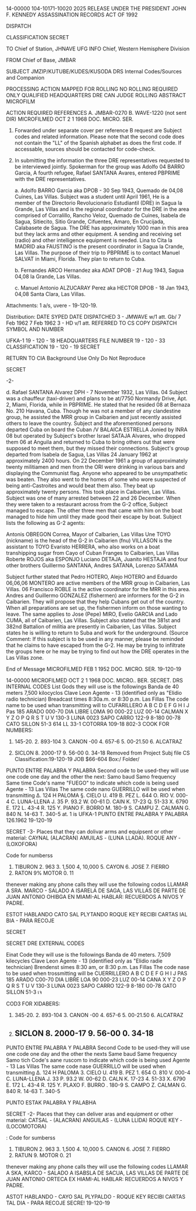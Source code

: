 14-00000
104-10171-10020
2025 RELEASE UNDER THE PRESIDENT JOHN F. KENNEDY ASSASSINATION RECORDS ACT OF 1992

DISPATCH

CLASSIFICATION
SECRET

TO Chief of Station, JHNAVE UFG
INFO Chief, Western Hemisphere Division

FROM Chief of Base, JMBAR

SUBJECT JMZIP/KUTUBE/KUDES/KUSODA
DRS Internal Codes/Sources and Companion

PROCESSING
ACTION MAPPED FOR ROLLING
NO ROLLING REQUIRED
ONLY QUALIFIED HEADQUARTERS DRE CAN JUDGE ROLLING
ABSTRACT MICROFILM

ACTION REQUIRED REFERENCES
A. JMBAR-0270
B. WAVE-1220 (not sent DIR) MICROFILMED
OCT 2 1 1968
DOC. MICRO. SER.

1.  Forwarded under separate cover per reference B request are Subject
    codes and related information. Please note that the second code does not
    contain the "LL" of the Spanish alphabet as does the first code. If
    accessable, sources should be contacted for code-check.

2.  In submitting the information the three DRE representatives
    requested to be interviewed jointly. Spokerman for the group was Adolfo 04
    BARRO Garcia, A fourth refugee, Rafael SANTANA Avares, entered PBPRIME with
    the DRE representatives.

    a. Adolfo BARRO Garcia aka DPOB - 30 Sep 1943, Quemado de
    04,08
    Cuines, Las Villas. Subject was a student until April 1961, He is a
    member of the Directorio Revolucionario Estudiantil (DRE) in Sagua la
    Grande, Las Villas and is the regional coordinator for the DRE in the
    area comprised of Corralillo, Rancho Veloz, Quemado de Cuines, Isabela
    de Sagua, Sitiecito, Sitio Grande, Cifuentes, Amaro, En Crucijada,
    Calabasete de Sagua. The DRE has approximately 1000 man in this area
    but they lack arms and other equipment. A sending and receiving set
    (radio) and other intelligence equipment is needed. Lina to
    Cita la MADRID aka FAUSTINO is the present coordinator in Sagua la Crande,
    Las Villas. The purpose of their trip to PBPRIME is to contact Manuel
    SALVAT in Miami, Florida. They plan to return to Cuba.

    b. Fernandes ARCO Hernandez aka ADAT DPOB - 21 Aug 1943, Sagua
    04,08
    la Grande, Las Villas.

    c. Manuel Antonio ALZUCARAY Perez aka HECTOR DPOB - 18 Jan 1943,
    04,08
    Santa Clara, Las Villas.

Attachments: 1 a/s, uvere -
19-120-19.

Distribution:
DATE SYPED DATE DISPATCHED
3 - JMWAVE w/1 att. Gb/
7 Feb 1962 7 Feb 1962
3 - HD v/1 att. REFERRED TO CS COPY DISPATCH SYMBOL AND NUMBER

UFKA-1
19 - 120 - 18 HEADQUARTERS FILE NUMBER
19 - 120 - 33
CLASSIFICATION 19 - 120 - 19
SECRET

RETURN TO CIA
Background Use Only
Do Not Reproduce

SECRET

-2-

d. Rafael SANTANA Alvarez DPH - 7 November 1932, Las Villas.
04
Subject was a chauffeur (taxi-driver) and plans to be at/7750 Normandy
Drive, Apt. 2, Miami, Florida, while in PBPRIME. He stated that he resided
08 at Bernaza No. 210 Havana, Cuba. Though he was not a member of any
clandestine group, he assisted the MRR group in Caibarien and just recently
assisted others to leave the country. Subject and the aforementioned
persons departed Cuba on board the Cuban /V BALAICA ESTRELLA Jonied by INRA 08
but operated by Subject's brother Israel SATAJA Alvares, who dropped them 06
at Anguila and returned to Cuba to bring others out that were supposed to
meet them, but they missed their connections. Subject's group departed
from Isabela de Sagua, Las Villas 24 January 1962 at approximately 2400 hours.
On 22 December 1961 a group of approximately twenty militiamen and men from
the ORI were drinking in various bars and displaying the Communist flag.
Anyone who appeared to be unsympathetic was beaten. They also went to
the homes of some who wore suspected of being anti-Castroites and would
beat them also. They beat up approximately twenty persons. This took
place in Caibarien, Las Villas. Subject was one of many arrested between
22 and 26 December. When they were taken to a restaurant across from
the G-2 office, Subject managed to escape. The other three men that
came with him on the boat managed to hide him until they made good
their escape by boat. Subject lists the following as G-2 agents:

Antonis OBREGON Correa, Mayor of Calbarien, Las Villas
Une TOYO (nickname) is the head of the G-2 in Caibarien
(fnu) VILLASON is the assistant to TOYO
Evaristo HERRERA, who also works on a boat transhipping sugar from Cayo of Cuban
Franges to Caibarien, Las Villas
Roberte ROJOS aka ESPONJO
Luciano DETAJA, Juanito HESTAJA and four other brothers
Guillermo SANTANA, Andres SATANA, Lorenzo SATAMA

Subject further stated that Pedro HOTERO, Alejo HOTERO and Eduardo 06,06,06
MONTERO are active members of the MRR group in Caibarien, Las Villas.
06 Francisco ROBLE is the active coordinator for the MRR in this area.
Andres and Guillermo GONZALEZ (fishermen) are informers for the G-2
in Caibarien. They will propose that they help Cubans get out of the
country. When all preparations are set up, the fishermen inform on
those wanting to leave. The same applies to Jose (Pepe) MIRO, Evelio
GARCIA and Lado CUMA, all of Caibarien, Las Villas. Subject also stated
that the 381st and 382nd Battalion of militia are presently in Caibarien,
Las Villas. Subject states he is willing to return to Suba and work for
the underground. (Source Comment: If this subject is to be used in any
manner, please be reminded that he claims to have escaped from the G-2.
He may be trying to infiltrate the groups here or he may be trying to
find out how the DRE operates in the Las Villas zone.

End of Message
MICROFILMED
FEB 1 1952
DOC. MICRO. SER.
19-120-19

14-00000
MICROFILMED
OCT 2 1 1968
DOC. MICRO.. BER.
SECRET.
DRS INTERNAL CODES
List Gods they will use is the followings
Banda de 40 meters
7,500 kilocyclos
Clave Leon
Agente - 13 (identified only as "Elidio
radio technician)
Breadcast times 8:30a.m. or 8:30 p.m. Las Fillas
The code name to be used whan transmitting will to CUFARILLERO
A B C D E F G H I J
Pas 185 ARADO 000-70 DIA LIBRE LOMA 90 000-22 LUZ 00-14 CALMAN
X Y Z O P Q R S T U V
130-3 LUNA 0023 SAPO CARRO 122-9 8-180 00-78 CATO SILLON 51-3 614
LL
33-1 COTORRA 109-18 802-3
COOK FOR NUMBERS:
1. 145-20. 2. 893-104 3. CANON -00 4. 657-6 5. 00-21.50 6. ALCATRAZ

2. SICLON 8. 2000-17 9. 56-00 0. 34-18
    Removed from Project
    Subj file
    CS Classification:19-120-19
    JOB $66-604
    Box:/
    Folder/

PUNTO ENTRE PALABRA Y PALABRA
Second code to be used-they will use one code one day and the other the next:
Samo baud
Samo frequency
Same time
Code's name "FUEGO" to indicate which code is being used
Agente - 13
Las Villas
The same code nano GUERRILLO will be used when transmitting
Δ. 124 H PALOMA §. CIELO U. 419
B. PEZ L. 644 O. RIO V. 000-4
C. LUNA-LLENA J. 35 P. 93.2 W. 00-61
D. CAIN Κ. 17-23 Q. 51-33 X. 6790
E. 172 L. 43-4 R. 125 Y. PIANO
F. BORRO Μ. 180-9 S. CAMPU Z. CALMAN
G. 840 N. 14-63 T. 340-5
at. 1 is UFKA-1 PUNTO ENTRE PALABRA Y PALABRA
126.1962 19-120-19

SECRET
-3-
Places that they can dolivar arms and equipsent or other material:
CAYNAL (ALACRAN) AMUILAS - (LUNA LLADA). ROQUE ANY - (LOXOFORA)

Code for numberss
1. TIBURON 2. 963 3. 1,500 4, 10,000 5. CAYON 6. JOSE 7. FIERRO
8. RATON 9% MOTOR 0. 11

thenever making any phone calls they will use the following codos
LLAMAR A SRA. MARCO - SALADO A ISARELA DE SAGA, LAS VILLAS DE PARTE DE JUAN ANTONIO
OHIBGA EN MIAMI-AL HABLAR: RECUERDOS A NIVOS Y PADRE.

ESTOT HABLANDO CATO SAL
PLYTANDO ROQUE KEY
RECIBI CARTAS IAL BIA - PARA RECOJE

SECRET

SECRET
DRE EXTERNAL CODES

Einat Code they will use is the followings
Banda de 40 meters.
7,509 kilecycles
Clave Leon
Agente - 13 (identified only as "Elidio
radie technician)
Brendenst simes 8:30 am, or 8:30 p.m. Las Fillas
The code nase to be used when trossmitting will be CUERRILLERO
A B C D E F G H I J
PAS 185 ARADO C00-70 DIA LIBRE LOA 90 000-23 LUZ 00-14 CANA
X Y Z O P Q R S T U V
130-3 LUNA 0023 SAPO CARRO 122-9 8-180 00-78 GATO SILLON 51-3 เจ

COD3 FOR XIDABERS:
1. 345-20. 2. 893-104 3. CANON -00 4. 657-6 5. 00-21.50 6. ALCATRAZ
2. SICLON 8. 2000-17 9. 56-00 0. 34-18
    -
PUNTO ENTRE PALABRA Y PALABRA
Second Code to be used-they will use one code one day and the other the nexts
Same baud
Same frequency
Samo tich
Code's aane ruscom to indicate which code is being used
Agente - 13
Las Villas
The same code nase GUERRILLO will be used when transmitting
Δ. 124 Η PALOMA 3. CIELO U. 419
B. PEZ 1. 654 O. 810 V. 000-4
C. LUNA-LLENA J. 33 P. 93.2 W. 00-62
D. CALN Κ. 17-23 4. 51-33 X. 6790
E. 172 L. 43-4 R. 125 Y. PLAXO
F. BURRO . 180-9 S. CAMPO Z. CALMAN
G. 840 R. 14-63 T. 340-5

PUNTO ESTAK PALABRA Y PALABHA

SECRET
-2-
Places that they can deliver aras and equipment or other material:
CATSAL - (ALACRAN) ANGUILAS - (LUNA LLIDA) ROQUE KEY - (LOCOMOTORA)

:
Code for sumberss
1. TIBURON 2. 963 3. 1,500 4. 10,000 5. CANON 6. JOSE 7. FIERRO
8. RATUN 9. MOTOR 0. 21

thenever making any phone calls they will use the following codes
LLAMAR A SKA, KARCO - SALADO A ISABSLA DE SACUA, LAS VILLAS DE PARTE DE JUAN ANTONIO
ORTECA EX HIAMI-AL HABLAR: RECUERDOS A NIVOS Y PADRE.

ASTOT HABLANDO - CAYO SAL
PLYPALDO - ROQUE KEY
RECIBI CARTAS TAL DIA - PARA RECOJE
SECRE!
19-120-19
